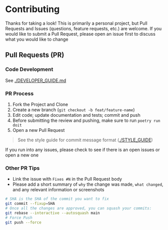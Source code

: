 # Contributing

Thanks for taking a look! This is primarily a personal project, but Pull Requests and Issues (questions, feature requests, etc.) are welcome. If you would like to submit a Pull Request, please open an issue first to discuss what you would like to change

## Pull Requests (PR)

### Code Development

See [./DEVELOPER_GUIDE.md](./DEVELOPER_GUIDE.md)

### PR Process

1. Fork the Project and Clone
2. Create a new branch (`git checkout -b feat/feature-name`)
3. Edit code; update documentation and tests; commit and push
4. Before submitting the review and pushing, make sure to run `poetry run doit`
5. Open a new Pull Request

> See the style guide for commit message format ([./STYLE_GUIDE](./STYLE_GUIDE))

If you run into any issues, please check to see if there is an open issues or open a new one

### Other PR Tips

- Link the issue with `Fixes #N` in the Pull Request body
- Please add a short summary of `why` the change was made, `what changed`, and any relevant information or screenshots

```sh
# SHA is the SHA of the commit you want to fix
git commit --fixup=SHA
# Once all the changes are approved, you can squash your commits:
git rebase --interactive --autosquash main
# Force Push
git push --force
```
